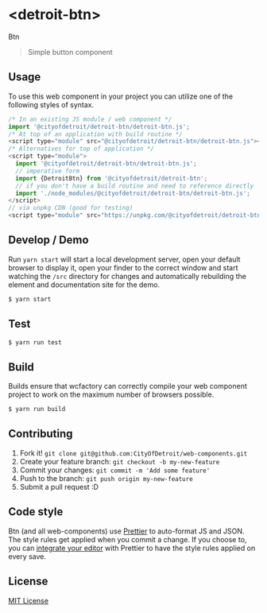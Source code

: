 # &lt;detroit-btn&gt;

Btn
> Simple button component

## Usage
To use this web component in your project you can utilize one of the following styles of syntax.

```js
/* In an existing JS module / web component */
import '@cityofdetroit/detroit-btn/detroit-btn.js';
/* At top of an application with build routine */
<script type="module" src="@cityofdetroit/detroit-btn/detroit-btn.js"></script>
/* Alternatives for top of application */
<script type="module">
  import '@cityofdetroit/detroit-btn/detroit-btn.js';
  // imperative form
  import {DetroitBtn} from '@cityofdetroit/detroit-btn';
  // if you don't have a build routine and need to reference directly
  import './node_modules/@cityofdetroit/detroit-btn/detroit-btn.js';
</script>
// via unpkg CDN (good for testing)
<script type="module" src="https://unpkg.com/@cityofdetroit/detroit-btn/detroit-btn.js"></script>
```

## Develop / Demo
Run `yarn start` will start a local development server, open your default browser to display it, open your finder to the correct window and start watching the `/src` directory for changes and automatically rebuilding the element and documentation site for the demo.
```bash
$ yarn start
```

## Test

```bash
$ yarn run test
```

## Build
Builds ensure that wcfactory can correctly compile your web component project to
work on the maximum number of browsers possible.
```bash
$ yarn run build
```

## Contributing

1. Fork it! `git clone git@github.com:CityOfDetroit/web-components.git`
2. Create your feature branch: `git checkout -b my-new-feature`
3. Commit your changes: `git commit -m 'Add some feature'`
4. Push to the branch: `git push origin my-new-feature`
5. Submit a pull request :D

## Code style

Btn (and all web-components) use [Prettier][prettier] to auto-format JS and JSON.  The style rules get applied when you commit a change.  If you choose to, you can [integrate your editor][prettier-ed] with Prettier to have the style rules applied on every save.

[prettier]: https://github.com/prettier/prettier/
[prettier-ed]: https://github.com/prettier/prettier/#editor-integration
[polyserve]: https://github.com/Polymer/polyserve
[web-component-tester]: https://github.com/Polymer/web-component-tester

## License
[MIT License](http://opensource.org/licenses/MIT)